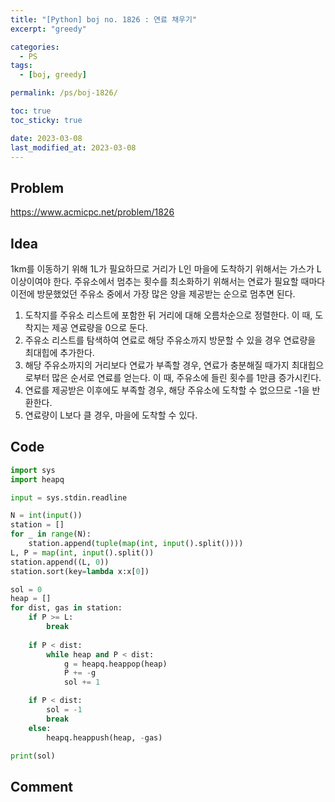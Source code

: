 ```yaml
---
title: "[Python] boj no. 1826 : 연료 채우기"
excerpt: "greedy"

categories:
  - PS
tags:
  - [boj, greedy]

permalink: /ps/boj-1826/

toc: true
toc_sticky: true

date: 2023-03-08
last_modified_at: 2023-03-08
---
```


## Problem

<https://www.acmicpc.net/problem/1826>

## Idea

1km를 이동하기 위해 1L가 필요하므로 거리가 L인 마을에 도착하기 위해서는 가스가 L 이상이여야 한다. 주유소에서 멈추는 횟수를 최소화하기 위해서는 연료가 필요할 때마다 이전에 방문했었던 주유소 중에서 가장 많은 양을 제공받는 순으로 멈추면 된다.

1. 도착지를 주유소 리스트에 포함한 뒤 거리에 대해 오름차순으로 정렬한다. 이 때, 도착지는 제공 연료량을 0으로 둔다.
2. 주유소 리스트를 탐색하여 연료로 해당 주유소까지 방문할 수 있을 경우 연료량을 최대힙에 추가한다.
3. 해당 주유소까지의 거리보다 연료가 부족할 경우, 연료가 충분해질 때가지 최대힙으로부터 많은 순서로 연료를 얻는다. 이 때, 주유소에 들린 횟수를 1만큼 증가시킨다.
4. 연료를 제공받은 이후에도 부족할 경우, 해당 주유소에 도착할 수 없으므로 -1을 반환한다.
5. 연료량이 L보다 클 경우, 마을에 도착할 수 있다.

## Code

```py
import sys
import heapq

input = sys.stdin.readline

N = int(input())
station = []
for _ in range(N):
    station.append(tuple(map(int, input().split())))
L, P = map(int, input().split())
station.append((L, 0))
station.sort(key=lambda x:x[0])

sol = 0
heap = []
for dist, gas in station:
    if P >= L:
        break
    
    if P < dist:
        while heap and P < dist:
            g = heapq.heappop(heap)
            P += -g
            sol += 1

    if P < dist:
        sol = -1
        break
    else:
        heapq.heappush(heap, -gas)

print(sol)
```

## Comment

